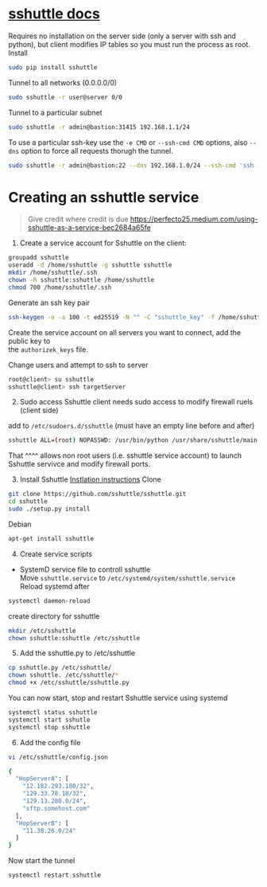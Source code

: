 # [sshuttle docs](https://sshuttle.readthedocs.io/en/stable/how-it-works.html)

Requires no installation on the server side (only a server with ssh and python), but client modifies IP tables so you must run the process as root.
Install
```bash
sudo pip install sshuttle
```

Tunnel to all networks (0.0.0.0/0)
```bash
sudo sshuttle -r user@server 0/0
```

Tunnel to a particular subnet
```bash
sudo sshuttle -r admin@bastion:31415 192.168.1.1/24
```
To use a particular ssh-key use the `-e CMD` or `--ssh-cmd CMD` options, also `--dns` option to force all requests thorugh the tunnel.
```bash
sudo sshuttle -r admin@bastion:22 --dns 192.168.1.0/24 --ssh-cmd 'ssh -i ~/.ssh/ssh.privatekey'
```



# Creating an sshuttle service
> Give credit where credit is due 
> https://perfecto25.medium.com/using-sshuttle-as-a-service-bec2684a65fe

1. Create a service account for Sshuttle
 on the client:
```bash
groupadd sshuttle
useradd -d /home/sshuttle -g sshuttle sshuttle
mkdir /home/sshuttle/.ssh
chown -R sshuttle:sshuttle /home/sshuttle
chmod 700 /home/sshuttle/.ssh
```

Generate an ssh key pair
```bash
ssh-keygen -o -a 100 -t ed25519 -N "" -C "sshuttle_key" -f /home/sshuttle/.ssh/id_ed25519
```
Create the service account on all servers you want to connect, add the public key to  
the `authorizek_keys` file.

Change users and attempt to ssh to server
```bash
root@client> su sshuttle
sshuttle@client> ssh targetServer
```

2. Sudo access
Sshuttle client needs sudo access to modify firewall ruels (client side)

add to `/etc/sudoers.d/sshuttle` (must have an empty line before and after)
```bash
sshuttle ALL=(root) NOPASSWD: /usr/bin/python /usr/share/sshuttle/main.py /usr/bin/python --firewall 12*** 0
```
That ^^^^ allows non root users (i.e. sshuttle service account) to launch Sshuttle servivce and modify firewall ports.

3. Install Sshuttle
[Instlation instructions](https://github.com/sshuttle/sshuttle#obtaining-sshuttle)
Clone
```bash
git clone https://github.com/sshuttle/sshuttle.git
cd sshuttle
sudo ./setup.py install
```
Debian
```bash
apt-get install sshuttle
```

4. Create service scripts
- SystemD service file to controll sshuttle  
Move `sshuttle.service` to `/etc/systemd/system/sshuttle.service`
Reload systemd after  
```bash
systemctl daemon-reload
```

create directory for sshuttle
```bash
mkdir /etc/sshuttle
chown sshuttle:sshuttle /etc/sshuttle
```

5. Add the sshuttle.py to /etc/sshuttle
```bash
cp sshuttle.py /etc/sshuttle/
chown sshuttle. /etc/sshuttle/*
chmod +x /etc/sshuttle/sshuttle.py
```

You can now start, stop and restart Sshuttle service using systemd
```bash
systemctl status sshuttle
systemctl start sshutle
systemctl stop sshuttle
```

6. Add the config file
```bash
vi /etc/sshuttle/config.json
```
```bash
{
  "HopServerA": [
    "12.182.293.180/32",
    "129.33.78.18/32",
    "129.13.280.0/24",
    "sftp.somehost.com"
  ],
  "HopServerB": [
    "11.38.26.0/24"
  ]
}
```

Now start the tunnel
```bash
systemctl restart sshuttle
```



